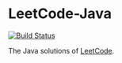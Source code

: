 LeetCode-Java
========
[![Build Status](https://travis-ci.org/xcv58/LeetCode-Java.svg)](https://travis-ci.org/xcv58/LeetCode-Java)

The Java solutions of [LeetCode](https://oj.leetcode.com/problems/).
